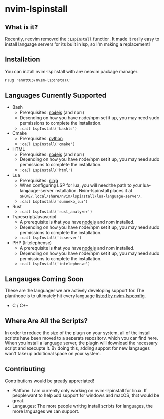 # nvim-lspinstall
## What is it?
Recently, neovim removed the `:LspInstall` function. It made it really easy to install language servers for its built in lsp, so I'm making a replacement!
## Installation
You can install nvim-lspinstall with any neovim package manager.
```vim
Plug 'anott03/nvim-lspinstall'
```
## Languages Currently Supported
- Bash
  - Prerequisites: [nodejs](https://nodejs.org) (and npm)
  - Depending on how you have node/npm set it up, you may need sudo permissions to complete the installation.
  - `:call LspInstall('bashls')`
- Cmake
  - Prerequisites: [python](https://www.python.org/)
  - `:call LspInstall('cmake')`
- HTML
  - Prerequisites: [nodejs](https://nodejs.org) (and npm)
  - Depending on how you have node/npm set it up, you may need sudo permissions to complete the installation.
  - `:call LspInstall('html')`
- Lua
  - Prerequisites: [ninja](https://github.com/ninja-build/ninja/wiki/Pre-built-Ninja-packages)
  - When configuring LSP for lua, you will need the path to your lua-langauge-server installation. Nvim-lspinstall places it at `$HOME/.local/share/nvim/lspinstall/lua-language-server/`.
  - `:call LspInstall('sumneko_lua')`
- Rust
  - `:call LspInstall('rust_analyzer')`
- Typescript/Javascript
  - A prerequisite is that you have [nodejs](https://nodejs.org) and npm installed.
  - Depending on how you have node/npm set it up, you may need sudo permissions to complete the installation.
  - `:call LspInstall('tsserver')`
- PHP (Intelephense)
  - A prerequisite is that you have [nodejs](https://nodejs.org) and npm installed.
  - Depending on how you have node/npm set it up, you may need sudo permissions to complete the installation.
  - `:call LspInstall('intelephense')`
## Langauges Coming Soon
These are the languages we are actively developing support for. The plan/hope is to ultimately hit every language [listed by nvim-lspconfig](https://github.com/neovim/nvim-lspconfig/blob/master/CONFIG.md).
- C / C++
## Where Are All the Scripts?
In order to reduce the size of the plugin on your system, all of the install scripts have been moved to a seperate repository, which you can find [here](https://github.com/anott03/nvim-lspinstall-scripts). When you install a language server, the plugin will download the necessary script and execupte it. By doing this, adding support for new langauges won't take up additional space on your system.
## Contributing
Contributions would be greatly appreciated!
- Platform: I am currently only working on nvim-lspinstall for linux. If people want to help add support for windows and macOS, that would be great.
- Langauges: The more people writing install scripts for languages, the more languages we can support.
